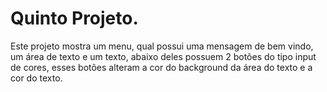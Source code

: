 # Quinto Projeto.

Este projeto mostra um menu, qual possui uma mensagem de bem vindo, um área de texto 
e um texto, abaixo deles possuem 2 botões do tipo input de cores, esses botões alteram
a cor do background da área do texto e a cor do texto.
